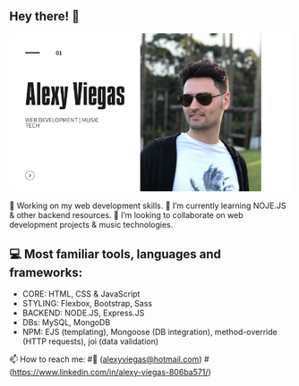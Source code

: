 ## Hey there! 👋

![image](https://github.com/a-gva/a-gva/blob/main/portfolio-cover-sm.png)


🔭 Working on my web development skills.
🌱 I’m currently learning NOJE.JS & other backend resources.
👯 I’m looking to collaborate on web development projects & music technologies.

## 💻 Most familiar tools, languages and frameworks:
*   CORE:     HTML, CSS & JavaScript
*   STYLING:  Flexbox, Bootstrap, Sass
*   BACKEND:  NODE.JS, Express.JS
*   DBs:      MySQL, MongoDB
*   NPM:      EJS (templating), Mongoose (DB integration), method-override (HTTP requests), joi (data validation)


📫 How to reach me: 
#📧 (alexyviegas@hotmail.com)
#(https://www.linkedin.com/in/alexy-viegas-806ba571/)
